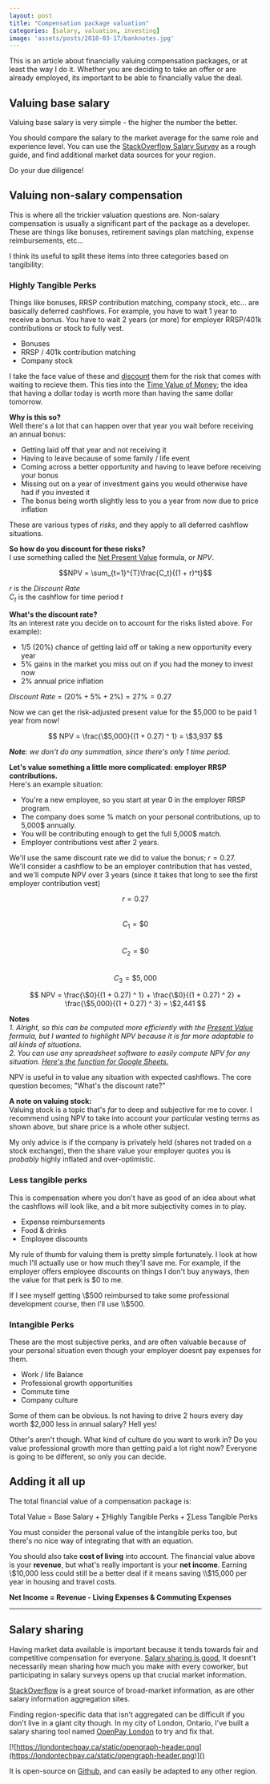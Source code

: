 ```yaml
---
layout: post
title: "Compensation package valuation" 
categories: [salary, valuation, investing]
image: 'assets/posts/2018-03-17/banknotes.jpg'
---
```


This is an article about financially valuing compensation packages, or at least the way I do it. Whether you are
deciding to take an offer or are already employed, its important to be able to financially value the deal.  

## Valuing base salary

Valuing base salary is very simple - the higher the number the better. 

You should compare the salary to the market average for the same role and experience level.
You can use the [StackOverflow Salary Survey](https://insights.stackoverflow.com/survey/2017)
as a rough guide, and find additional market data sources for your region.

Do your due diligence!

## Valuing non-salary compensation

This is where all the trickier valuation questions are. Non-salary compensation is usually a significant part of the package as a developer.
These are things like bonuses, retirement savings plan matching, expense reimbursements, etc...

I think its useful to split these items into three categories based on tangibility:

### Highly Tangible Perks
Things like bonuses, RRSP contribution matching, company stock, etc... are basically deferred cashflows. For example, you have to wait 1 year
to receive a bonus. You have to wait 2 years (or more) for employer RRSP/401k contributions or stock to fully vest. 

- Bonuses
- RRSP / 401k contribution matching
- Company stock

I take the face value of these and [discount](https://en.wikipedia.org/wiki/Discounted_cash_flow)
them for the risk that comes with waiting to recieve them. This ties into the [Time Value of Money](https://www.investopedia.com/terms/t/timevalueofmoney.asp);
 the idea that having a dollar today is worth more than having the same dollar tomorrow.

**Why is this so?**  
Well there's a lot that can happen over that year you wait before receiving an annual bonus:
- Getting laid off that year and not receiving it
- Having to leave because of some family / life event 
- Coming across a better opportunity and having to leave before receiving your bonus
- Missing out on a year of investment gains you would otherwise have had if you invested it
- The bonus being worth slightly less to you a year from now due to price inflation

These are various types of _risks_, and they apply to all deferred cashflow situations.

**So how do you discount for these risks?**  
I use something called the [Net Present Value](https://www.investopedia.com/terms/n/npv.asp) formula, or _NPV_.

$$NPV = \sum_{t=1}^{T}\frac{C_t}{(1 + r)^t}$$

$r$ is the _Discount Rate_  
$C_t$ is the cashflow for time period $t$

**What's the discount rate?**  
Its an interest rate you decide on to account for the risks listed above.
For example):
- 1/5 (20%) chance of getting laid off or taking a new opportunity every year
- 5% gains in the market you miss out on if you had the money to invest now
- 2% annual price inflation

_Discount Rate_ = $(20\% + 5\% + 2\%)= 27\% = 0.27$

Now we can get the risk-adjusted present value for the $5,000 to be paid 1 year from now!

$$ NPV = \frac{\$5,000}{(1 + 0.27) ^ 1}  = \$3,937 $$

_**Note**: we don't do any summation, since there's only 1 time period._

**Let's value something a little more complicated: employer RRSP contributions.**  
Here's an example situation:
- You're a new employee, so you start at year 0 in the employer RRSP program.
- The company does some % match on your personal contributions, up to 5,000$ annually.
- You will be contributing enough to get the full 5,000$ match.
- Employer contributions vest after 2 years. 

We'll use the same discount rate we did to value the bonus; $r = 0.27$.  
We'll consider a cashflow to be an employer contribution that has vested, and we'll compute NPV over 3 years (since it takes
that long to see the first employer contribution vest)  

$$r = 0.27$$  
$$C_1 = \$0 $$  
$$C_2 = \$0 $$  
$$C_3 = \$5,000 $$  

$$ NPV = \frac{\$0}{(1 + 0.27) ^ 1} + \frac{\$0}{(1 + 0.27) ^ 2} + \frac{\$5,000}{(1 + 0.27) ^ 3} = \$2,441 $$


**Notes**  
_1. Alright, so this can be computed more efficiently with the [Present Value](http://financeformulas.net/Present_Value.html) formula,
but I wanted to highlight NPV because it is far more adaptable to all kinds of situations._  
_2. You can use any spreadsheet software to easily compute NPV for any situation. [Here's the function for Google Sheets.](https://support.google.com/docs/answer/3093184?hl=en)_


NPV is useful in to value any situation with expected cashflows. The core question becomes; "What's the discount rate?" 

**A note on valuing stock:**  
Valuing stock is a topic that's _far_ to deep and subjective for me to cover. I recommend using NPV to take into account your
particular vesting terms as shown above, but share price is a whole other subject.

My only advice is if the company is privately held (shares not traded on a stock exchange), then the share value your
employer quotes you is _probably_ highly inflated and over-optimistic.

### Less tangible perks
This is compensation where you don't have as good of an idea about what the cashflows will look like, and a bit more
subjectivity comes in to play.

- Expense reimbursements
- Food & drinks
- Employee discounts

My rule of thumb for valuing them is pretty simple fortunately. I look at how much I'll actually use or how much they'll save me.
For example, if the employer offers employee discounts on things I don't buy anyways, then the value for that perk is $0 to me.

If I see myself getting \\$500 reimbursed to take some professional development course, then I'll use \\$500.  

### Intangible Perks
These are the most subjective perks, and are often valuable because of your personal situation even though your employer
doesnt pay expenses for them.

- Work / life Balance
- Professional growth opportunities
- Commute time
- Company culture

Some of them can be obvious. Is not having to drive 2 hours every day worth $2,000 less in annual salary? Hell yes! 

Other's aren't though. What kind of culture do you want to work in? Do you value professional growth more than getting
paid a lot right now? Everyone is going to be different, so only you can decide.


## Adding it all up

The total financial value of a compensation package is:

Total Value = Base Salary + $\sum$Highly Tangible Perks + $\sum$Less Tangible Perks 

You must consider the personal value of the intangible perks too, but there's no nice way of integrating that with an equation.

You should also take **cost of living** into account. The financial value above is your **revenue**, but what's really
important is your **net income**. Earning \\$10,000 less could still be a better deal if it means saving \\$15,000 per
year in housing and travel costs. 

**Net Income = Revenue - Living Expenses & Commuting Expenses**

---

## Salary sharing

Having market data available is important because it tends towards fair and competitive compensation for everyone.
[Salary sharing is good.](https://londontechpay.ca/about) It doesnt't necessarily mean sharing how much you make with
every coworker, but participating in salary surveys opens up that crucial market information.


[StackOverflow](https://insights.stackoverflow.com/survey/2017) is a great source of broad-market information, as are other
salary information aggregation sites.

Finding region-specific data that isn't aggregated can be difficult if you don't live in a giant city though.
In my city of London, Ontario, I've built a salary sharing tool named [OpenPay London](https://londontechpay.ca/) to try
and fix that.

[![https://londontechpay.ca/static/opengraph-header.png](https://londontechpay.ca/static/opengraph-header.png)]()

It is open-source on [Github](https://github.com/olestourko/open-tech-pay), and can easily be adapted to any other region.